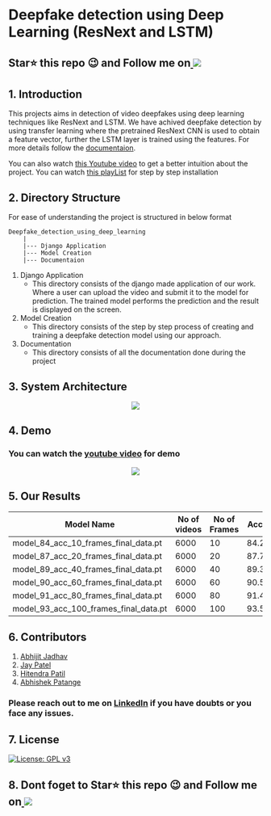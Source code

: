 # Deepfake detection using Deep Learning (ResNext and LSTM)

## Star⭐ this repo 😉 and Follow me on<a href="https://github.com/abhijitjadhav1998/">  <img src="https://img.shields.io/badge/GitHub-100000?style=for-the-badge&logo=github&logoColor=white" />
</a>


## 1. Introduction
This projects aims in detection of video deepfakes using deep learning techniques like ResNext and LSTM. We have achived deepfake detection by using transfer learning where the pretrained ResNext CNN is used to obtain a feature vector, further the LSTM layer is trained using the features. For more details follow the [documentaion](https://github.com/abhijitjadhav1998/Deepfake_detection_using_deep_learning/tree/master/Documentation).

You can also watch [this Youtube video](https://www.youtube.com/watch?v=_q16aJTXVRE) to get a better intuition about the project.
You can watch [this playList](https://www.youtube.com/watch?v=quJ8Rv84oA0&list=PLNIj0dkfMA1FsD5xR4IEc8vdwr66_WExl) for step by step installation 

## 2. Directory Structure
For ease of understanding the project is structured in below format
```
Deepfake_detection_using_deep_learning
    |
    |--- Django Application
    |--- Model Creation
    |--- Documentaion
```
1. Django Application 
   - This directory consists of the django made application of our work. Where a user can upload the video and submit it to the model for prediction. The trained model performs the prediction and the result is displayed on the screen.
2. Model Creation
   - This directory consists of the step by step process of creating and training a deepfake detection model using our approach.
3. Documentation
   - This directory consists of all the documentation done during the project
   
## 3. System Architecture
<p align="center">
  <img src="https://github.com/abhijitjadhav1998/Deepfake_detection_using_deep_learning/blob/master/github_assets/System%20Architecture.png" />
</p>

## 4. Demo 
### You can watch the [youtube video](https://www.youtube.com/watch?v=_q16aJTXVRE&t=823s) for demo

<p align="center">
  <img src="https://github.com/abhijitjadhav1998/Deepfake_detection_using_deep_learning/blob/master/github_assets/fakegif.gif" />
</p>

## 5. Our Results

| Model Name | No of videos | No of Frames | Accuracy |
|------------|--------------|--------------|----------|
|model_84_acc_10_frames_final_data.pt |6000 |10 |84.21461|
|model_87_acc_20_frames_final_data.pt | 6000 |20 |87.79160|
|model_89_acc_40_frames_final_data.pt | 6000| 40 |89.34681|
|model_90_acc_60_frames_final_data.pt | 6000| 60 |90.59097 |
|model_91_acc_80_frames_final_data.pt | 6000 | 80 | 91.49818 |
|model_93_acc_100_frames_final_data.pt| 6000 | 100 | 93.58794|

## 6. Contributors
   1. [Abhijit Jadhav](https://www.linkedin.com/in/abhijitjadhav1998/)
   2. [Jay Patel](https://www.linkedin.com/in/jay-patel-396408155/)
   3. [Hitendra Patil](https://www.linkedin.com/in/hitendra-patil-95852613a/)
   4. [Abhishek Patange](https://www.linkedin.com/in/abhishek-patange-691406155/)
   
### Please reach out to me on [LinkedIn](https://www.linkedin.com/in/abhijitjadhav1998/) if you have doubts or you face any issues.


## 7. License

[![License: GPL v3](https://img.shields.io/badge/License-GPLv3-blue.svg)](https://www.gnu.org/licenses/gpl-3.0)

## 8. Dont foget to Star⭐ this repo 😉 and Follow me on<a href="https://github.com/abhijitjadhav1998/">  <img src="https://img.shields.io/badge/GitHub-100000?style=for-the-badge&logo=github&logoColor=white" />
</a>


